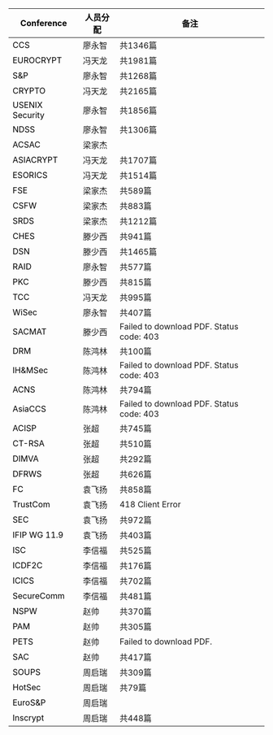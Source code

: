 | **<font style="color:black;">Conference</font>**  | **<font style="color:black;">人员分配</font>** | **<font style="color:black;">备注</font>** |
| ------------------------------------------------- | ---------------------------------------------- | ------------------------------------------ |
| <font style="color:black;">CCS</font>             | 廖永智                                         | 共1346篇   |
| <font style="color:black;">EUROCRYPT</font>       | 冯天龙                                         | 共1981篇                                   |
| <font style="color:black;">S&P</font>             | 廖永智                                         | 共1268篇                                   |
| <font style="color:black;">CRYPTO</font>          | 冯天龙                                         | 共2165篇                                   |
| <font style="color:black;">USENIX Security</font> | 廖永智                                         | 共1856篇                                   |
| <font style="color:black;">NDSS</font>            | 廖永智                                         | 共1306篇                                   |
| <font style="color:black;">ACSAC</font>            | 梁家杰                                         |                                            |
| <font style="color:black;">ASIACRYPT</font>       | 冯天龙                                         | 共1707篇                                   |
| <font style="color:black;">ESORICS</font>         | 冯天龙                                         | 共1514篇                                   |
| <font style="color:black;">FSE</font>             | 梁家杰                                         | 共589篇                                    |
| <font style="color:black;">CSFW</font>            | 梁家杰                                         | 共883篇                                    |
| <font style="color:black;">SRDS</font>            | 梁家杰                                         | 共1212篇                                   |
| <font style="color:black;">CHES</font>            | 滕少西                                         | 共941篇                                    |
| <font style="color:black;">DSN</font>             | 滕少西                                         | 共1465篇                                   |
| <font style="color:black;">RAID</font>            | 廖永智                                         | 共577篇                                    |
| <font style="color:black;">PKC</font>             | 滕少西                                         | 共815篇                                    |
| <font style="color:black;">TCC</font>             | 冯天龙                                         | 共995篇                                    |
| <font style="color:black;">WiSec</font>           | 廖永智                                         | 共407篇                                    |
| <font style="color:black;">SACMAT</font>          | 滕少西                                         | Failed to download PDF. Status code: 403 |
| <font style="color:black;">DRM</font>             | 陈鸿林                                         | 共100篇                                    |
| <font style="color:black;">IH&MSec</font>         | 陈鸿林                                         | Failed to download PDF. Status code: 403 |
| <font style="color:black;">ACNS</font>            | 陈鸿林                                         | 共794篇                                    |
| <font style="color:black;">AsiaCCS</font>         | 陈鸿林                                         | Failed to download PDF. Status code: 403 |
| <font style="color:black;">ACISP</font>           | 张超                                           | 共745篇                                    |
| <font style="color:black;">CT-RSA</font>          | 张超                                           | 共510篇                                    |
| <font style="color:black;">DIMVA</font>           | 张超                                           | 共292篇                                    |
| <font style="color:black;">DFRWS</font>           | 张超                                           | 共626篇                                    |
| <font style="color:black;">FC</font>              | 袁飞扬                                         | 共858篇                                    |
| <font style="color:black;">TrustCom</font>        | 袁飞扬                                         | 418 Client Error                                           |
| <font style="color:black;">SEC</font>             | 袁飞扬                                         | 共972篇                                    |
| <font style="color:black;">IFIP WG 11.9</font>    | 袁飞扬                                         | 共403篇                                    |
| <font style="color:black;">ISC</font>             | 李信福                                         | 共525篇                                    |
| <font style="color:black;">ICDF2C</font>          | 李信福                                         | 共176篇                                    |
| <font style="color:black;">ICICS</font>           | 李信福                                         | 共702篇                                    |
| <font style="color:black;">SecureComm</font>      | 李信福                                         | 共481篇                                    |
| <font style="color:black;">NSPW</font>            | 赵帅                                           | 共370篇                                    |
| <font style="color:black;">PAM</font>             | 赵帅                                           | 共305篇                                    |
| <font style="color:black;">PETS</font>            | 赵帅                                           | Failed to download PDF.                                          |
| <font style="color:black;">SAC</font>             | 赵帅                                           | 共417篇                                    |
| <font style="color:black;">SOUPS</font>           | 周启瑞                                         | 共309篇                                           |
| <font style="color:black;">HotSec</font>          | 周启瑞                                         | 共79篇                                           |
| <font style="color:black;">EuroS&P</font>         | 周启瑞                                         |                                            |
| <font style="color:black;">Inscrypt</font>        | 周启瑞                                         | 共448篇                                           |


